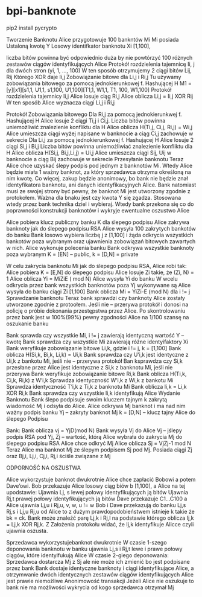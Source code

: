 # bpi-banknote

pip2 install pycrypto

Tworzenie Banknotu
Alice przygotowuje 100 bankntów Mi
Mi posiada Ustaloną kwotę Y
Losowy identifkator banknotu Xi [1,100],

liczba bitów powinna być odpowiednio duża by nie powtórzyć 100 różnych zestawów ciągów identyfikujących Alice
Protokół rozdzielenia tajemnicę Ii, j dla dwóch stron (yi, 1, …, 100)
W ten sposób otrzymujemy 2 ciągi bitów Lij, Rij
Którego XOR daje Ii,j
Zobowiązanie bitowe dla Li,j i Ri,j Tu używamy zobowiązania bitowego za pomocą jednokierunkowej f. Hashującej H
M1 = [y][x1][s1,1, U1,1, s1,100, U1,100][T1,1, W1,1, T1, 100, W1,100]
Protokół rozdzielenia tajemnicy Ii,j
Alice losuje ciąg Ri,j
Alice oblicza Li,j = Ii,j XOR Rij
W ten sposób Alice wyznacza ciągi Li,j i Ri,j

Protokół Zobowiązania bitowego
Dla Ri,j za pomocą jednokierunkwej f. Hashującej H
Alice losuje 2 ciągi Ti,j i Ci,j. Liczba bitów powinna uniemożliwić znalezienie konfliktu dla H
Alice oblicza H(Ti,j, Ci,j, Ri,j) = Wi,j
Alice umieszcza ciągi wyżej napisane w banknocie a ciąg Ci,j zachowuje w sekrecie
Dla Li,j za pomocą jednokierunkowej f. Hashującej H
Alice losuje 2 ciągi Si,j i Bi,j Liczba bitów powinna uniemożliwiać znalezienie konfliktu dla H
Alice oblicza H(Si,j, Bi,j,Li,j) = Ui,j
Alice umieszcza ciągi Sij, Uij w banknocie a ciąg Bij zachowuje w sekrecie
Przesyłanie banknotu
Teraz Alice chce uzyskać ślepy podpis pod jednym z banknotów Mi. Wtedy Alice będzie miała 1 ważny banknot, za który sprzedawca otrzyma określoną na nim kwotę. Co więcej, zakup będzie anonimowy, bo bank nie będzie znał identyfikatora banknotu, ani danych identyfikacyjnych Alice. Bank natomiast musi ze swojej strony być pewny, że banknot Mi jest utworzony zgodnie z protokołem. Ważna dla bnaku jest czy kwota Y się zgadza. Stosowana wtedy przez bank technika dziel i wybieraj. Wtedy bank przekona się co do poprawności konstrukcji banknotów i wykryje ewentualne oszustwo Alice

Alice pobiera klucz publiczny banku K dla ślepego podpisu
Alice zakrywa banknoty jak do ślepego podpisu RSA
Alice wysyła 100 zakrytych bankotów do banku
Bank losowo wybiera liczbę j z [1,100] i żąda odkrycia wszystkich bankotów poza wybranym oraz ujawnienia zobowiązań bitowych zawartych w nich.
Alice wykonuje polecenia banku
Bank odkrywa wszystkie banknoty poza wybranym
K = [EN] – public, k = [D,N] = private



W celu zakrycia banknotu Mi jak do ślepego podpisu RSA, Alice robi tak:
Alice pobiera K = [E,N] do ślepego podpisu
Alice losuje Zi takie, że (Zi, N) = 1
Alice oblicza Yi = MiZiE ( mod N)
Alice wysyła Yi do banku
W wcelu odkrycia przez bank wszystkich banknotów poza Yj wykonywane są
Alice wysyła do banku ciągi Zi [1,100]
Bank oblicza Mi = YiZi-E (mod N) dla i != j
Sprawdzanie banknotu
Teraz bank sprawdzi czy banknoty Alice zostały utworzone zgodnie z protoołem. Jeśli nie – przerywa protokół i donosi na policję o próbie dokonania przestępstwa przez Alice.
Po skontrolowaniu przez bank jest w 100%(99%) pewny zgodności Alice na 1/100 szansę na oszukanie banku

Bank sprawda czy wszystkie Mi, i != j zawierają identyczną wartość Y – kwotę
Bank sprawdza czy wszystkie Mi zawierają różne identyifaktory Xi
Bank weryfikuje zobowiązanie bitowe Li,k, gdzie i != j, k = [1,100]
Bank oblicza H(Si,k, Bi,k, Li,k) = Ui,k
Bank sprawdza czy U’i,k jest identyczne z Ui,k z bankotu Mi, jeśli nie – przerywa protokół
Ban ksprawdza czy Si,k przesłane przez Alice jest identyczne z Si,k z banknotu Mi, jeśli nie przerywa
Bank weryfikuje zobowiązanie bitowe Ri,k
Bank oblicza H(Ti,k, Ci,k, Ri,k) z W’i,k
Sprawdza identyczność W’i,k z Wi,k z bankotu Mi
Sprawdza identyczność T’i,k z Ti,k z banknotu Mi
Bank oblicza Ii,k = Li,k XOR Ri,k
Bank sprawdza czy wszystkie Ii,k identyfikują Alice
Wydanie Banknotu
Bank ślepo podpisuje swoim kluczem tajnym k zakrytą wiadomość Mj i odsyła do Alice. Alice odkrywa Mj banknot i ma nad nim ważny podpis banku
	Yj – zakryty banknot Mj k = [D,N] – klucz tajny Alice do ślepego Podpisu

Bank:
Bank oblicza vj = YjD(mod N)
Bank wysyła Vj do Alice
Vj – jślepy podpis RSA pod Yj, Zj – wartość, którą Alice wybrała do zakrycia Mj do ślepego podpisu RSA
Alice chce odkryć Mj
Alice oblicza Sj = VjZj-1 mod N
Teraz Alice ma banknot Mj ze ślepym podpisem Sj pod Mj. Posiada ciągi Zj oraz Bj,i, Lj,i, Cj,i, Rj,i ściśle związane z Mj



ODPORNOŚĆ NA OSZUSTWA

Alice wykorzystuje banknot dwukrotnie
Alice chce zapłacić Bobowi a potem Dave’owi. Bob przekazuje Alice losowy ciąg biów b [1,100], a Alice na tej upodstawie:
Ujawnia Lj, s  lewej połowy identyfikujących ją bitów
Ujawnia Rj,t prawej połowy identyfikujących ją bitów
Dave przekazuje C1…C100 a Alice ujawnia Lj,u i Rj,u, v, w, u != w
Bob i Dave przekazują do banku Lj,s Rj,s i Lj,u Rj,u od Alice to z dużym prawdopodobieństwem istnieje k takie że bk = ck. Bank może znaleźć parę Lj,k i Rj,l na podstawie którego oblicza Ij,k = Lj,k XOR Rj,k. Z Założenia protokołu widać, że Ij,k identyfikuje Alicce czyli ujawnia oszusta.

Sprzedawca wykorzystujebanknot dwukrotnie
W czasie 1-szego deponowania banknotu w banku ujawnia Lj,s i Rj,t lewe i prawe połowy ciągów, które identyifukują Alice
W czasie 2-giego deponowania:
Sprzedawca dostarcza Mj z Sj ale nie może ich zmienić bo jest podpisane przez bank
Bank dostaje identyczne banknoty i ciągi identyfikujące Alice, a otrzymwanie dwóch identycznych zestawów ciągów identyfikujących Alice jest prawie niemożliwe
Anonimowość transakcji
Jeżeli Alice nie oszukuje to bank nie ma możliwości wykrycia od kogo sprzedawca otrzymał Mj